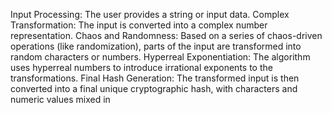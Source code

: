Input Processing: The user provides a string or input data.
Complex Transformation: The input is converted into a complex number representation.
Chaos and Randomness: Based on a series of chaos-driven operations (like randomization), parts of the input are transformed into random characters or numbers.
Hyperreal Exponentiation: The algorithm uses hyperreal numbers to introduce irrational exponents to the transformations.
Final Hash Generation: The transformed input is then converted into a final unique cryptographic hash, with characters and numeric values mixed in
